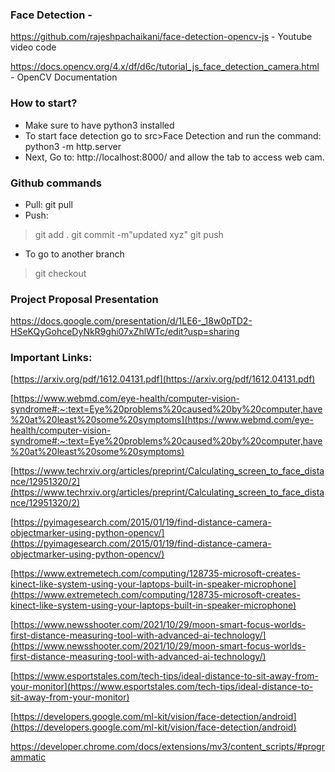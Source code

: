 ### Face Detection - 

https://github.com/rajeshpachaikani/face-detection-opencv-js - Youtube video code

https://docs.opencv.org/4.x/df/d6c/tutorial_js_face_detection_camera.html - OpenCV Documentation

### How to start?

- Make sure to have python3 installed
- To start face detection go to src>Face Detection and run the command: python3 -m http.server
- Next, Go to: http://localhost:8000/ and allow the tab to access web cam.

### Github commands
- Pull: git pull
- Push: 
> git add .
> git commit -m"updated xyz"
> git push

- To go to another branch 
> git checkout <name of branch>

### Project Proposal Presentation 
https://docs.google.com/presentation/d/1LE6-_18w0pTD2-HSeKQyGohceDyNkR9ghi07xZhlWTc/edit?usp=sharing



### Important Links:

[https://arxiv.org/pdf/1612.04131.pdf](https://arxiv.org/pdf/1612.04131.pdf)

[https://www.webmd.com/eye-health/computer-vision-syndrome#:~:text=Eye%20problems%20caused%20by%20computer,have%20at%20least%20some%20symptoms](https://www.webmd.com/eye-health/computer-vision-syndrome#:~:text=Eye%20problems%20caused%20by%20computer,have%20at%20least%20some%20symptoms)

[https://www.techrxiv.org/articles/preprint/Calculating_screen_to_face_distance/12951320/2](https://www.techrxiv.org/articles/preprint/Calculating_screen_to_face_distance/12951320/2)

[https://pyimagesearch.com/2015/01/19/find-distance-camera-objectmarker-using-python-opencv/](https://pyimagesearch.com/2015/01/19/find-distance-camera-objectmarker-using-python-opencv/)

[https://www.extremetech.com/computing/128735-microsoft-creates-kinect-like-system-using-your-laptops-built-in-speaker-microphone](https://www.extremetech.com/computing/128735-microsoft-creates-kinect-like-system-using-your-laptops-built-in-speaker-microphone)

[https://www.newsshooter.com/2021/10/29/moon-smart-focus-worlds-first-distance-measuring-tool-with-advanced-ai-technology/](https://www.newsshooter.com/2021/10/29/moon-smart-focus-worlds-first-distance-measuring-tool-with-advanced-ai-technology/)

[https://www.esportstales.com/tech-tips/ideal-distance-to-sit-away-from-your-monitor](https://www.esportstales.com/tech-tips/ideal-distance-to-sit-away-from-your-monitor)

[https://developers.google.com/ml-kit/vision/face-detection/android](https://developers.google.com/ml-kit/vision/face-detection/android)

https://developer.chrome.com/docs/extensions/mv3/content_scripts/#programmatic


